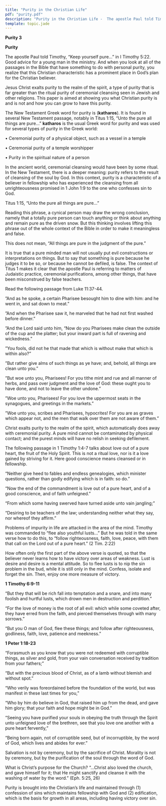 ```yaml
---
title: "Purity in the Christian Life"
pdf: "purity.pdf"
description: "Purity in the Christian Life -  The apostle Paul told Timothy, \"Keep yourself pure...\" Good advice for all of us. A study of KATHAROS."
template: topic.jade
---
```



**Purity 3**

**Purity**

The apostle Paul told Timothy, “Keep yourself pure…” in I Timothy 5:22.
Good advice for a young man in the ministry. And when you look at all of
the passages in the Bible that have something to do with personal
purity, you realize that this Christian characteristic has a prominent
place in God’s plan for the Christian believer.

Jesus Christ exalts purity to the realm of the spirit, a type of purity
that is far greater than the ritual purity of ceremonial cleansing seen
in Jewish and other religions. This paper is aimed at showing you what
Christian purity is and is not and how you can grow to have this purity.

The New Testament Greek word for purity is (**katharos**). It is found
in several New Testament passage, notably in Titus 1:15, “Unto the pure
all things are pure…” **katharos** is the usual Greek word for purity
and was used for several types of purity in the Greek world:

• Ceremonial purity of a physical object, such as a vessel in a temple

• Ceremonial purity of a temple worshipper

• Purity in the spiritual nature of a person

In the ancient world, ceremonial cleansing would have been by some
ritual. In the New Testament, there is a deeper meaning: purity refers
to the result of cleansing of the soul by God. In this context, purity
is a characteristic of a believer in fellowship who has experienced the
cleansing from all unrighteousness promised in 1 John 1:9 to the one who
confesses sin to God.

Titus 1:15, “Unto the pure all things are pure…”

Reading this phrase, a cynical person may draw the wrong conclusion,
namely that a totally pure person can touch anything or think about
anything and remain pure as the driven snow. But this thinking involves
lifting this phrase out of the whole context of the Bible in order to
make it meaningless and false.

This does not mean, “All things are pure in the judgment of the pure.”

It is true that a pure minded man will not usually put evil
constructions or interpretations on things. But to say that something is
pure because he judges it to be so, or because he cannot be defiled, is
false. The context of Titus 1 makes it clear that the apostle Paul is
referring to matters of Judaistic practice, ceremonial purifications,
among other things, that have been misconstrued by false teachers.

Read the following passage from Luke 11:37-44.

”And as he spoke, a certain Pharisee besought him to dine with him: and
he went in, and sat down to meat.”

”And when the Pharisee saw it, he marveled that he had not first washed
before dinner.”

”And the Lord said unto him, “Now do you Pharisees make clean the
outside of the cup and the platter; but your inward part is full of
ravening and wickedness.”

”You fools, did not he that made that which is without make that which
is within also?”

”But rather give alms of such things as ye have; and, behold, all things
are clean unto you.”

”But woe unto you, Pharisees! For you tithe mint and rue and all manner
of herbs, and pass over judgment and the love of God: these ought you to
have done, and not to leave the other undone.”

”Woe unto you, Pharisees! For you love the uppermost seats in the
synagogues, and greetings in the markets.”

”Woe unto you, scribes and Pharisees, hypocrites! For you are as graves
which appear not, and the men that walk over them are not aware of
them.”

Christ exalts purity to the realm of the spirit, which automatically
does away with ceremonial purity. A pure mind cannot be contaminated by
physical contact; and the purest minds will have no relish in seeking
defilement.

The following passage in 1 Timothy 1:4-7 talks about love out of a pure
heart, the fruit of the Holy Spirit. This is not a ritual love, nor is
it a love gained by striving for it. Here good conscience means cleansed
or in fellowship.

“Neither give heed to fables and endless genealogies, which minister
questions, rather than godly edifying which is in faith: so do.”

“Now the end of the commandment is love out of a pure heart, and of a
good conscience, and of faith unfeigned.”

“From which some having swerved have turned aside unto vain jangling;”

“Desiring to be teachers of the law; understanding neither what they
say, nor whereof they affirm.”

Problems of impurity in life are attacked in the area of the mind.
Timothy was commanded to “flee also youthful lusts…” But he was told in
the same verse how to do this, to “follow righteousness, faith, love,
peace, with them that call on the Lord out of a pure heart.”
(2 Tim. 2:22)

How often only the first part of the above verse is quoted, so that the
believer never learns how to have victory over areas of weakness. Lust
is desire and desire is a mental attitude. So to flee lusts is to nip
the sin problem in the bud, while it is still only in the mind. Confess,
isolate and forget the sin. Then, enjoy one more measure of victory.

**1 Timothy 6:9-11**

“But they that will be rich fall into temptation and a snare, and into
many foolish and hurtful lusts, which drown men in destruction and
perdition.”

“For the love of money is the root of all evil: which while some coveted
after, they have erred from the faith, and pierced themselves through
with many sorrows.”

“But you O man of God, flee these things; and follow after
righteousness, godliness, faith, love, patience and meekness.”

**1 Peter 1:18-23**

“Forasmuch as you know that you were not redeemed with corruptible
things, as silver and gold, from your vain conversation received by
tradition from your fathers;”

“But with the precious blood of Christ, as of a lamb without blemish and
without spot.”

“Who verily was foreordained before the foundation of the world, but was
manifest in these last times for you,”

“Who by him do believe in God, that raised him up from the dead, and
gave him glory; that your faith and hope might be in God.”

“Seeing you have purified your souls in obeying the truth through the
Spirit unto unfeigned love of the brethren, see that you love one
another with a pure heart fervently,”

“Being born again, not of corruptible seed, but of incorruptible, by the
word of God, which lives and abides for ever.”

Salvation is not by ceremony, but by the sacrifice of Christ. Morality
is not by ceremony, but by the purification of the soul through the word
of God.

What is Christ’s purpose for the Church? “…Christ also loved the church,
and gave himself for it; that He might sanctify and cleanse it with the
washing of water by the word.” (Eph. 5:25, 26)

Purity is brought into the Christian’s life and maintained through (1)
confession of sins which maintains fellowship with God and (2)
edification, which is the basis for growth in all areas, including
having victory over sin.

